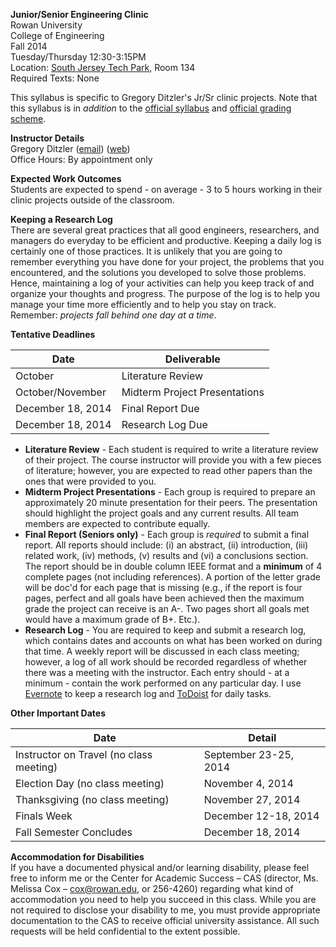 **Junior/Senior Engineering Clinic** <br>
Rowan University  <br>
College of Engineering <br> 
Fall 2014 <br>
Tuesday/Thursday 12:30-3:15PM <br>
Location: [South Jersey Tech Park](http://www.rowan.edu/home/research/south-jersey-technology-park), Room 134 <br>
Required Texts: None

This syllabus is specific to Gregory Ditzler's Jr/Sr clinic projects. Note that this syllabus is in *addition* to the [official syllabus](http://users.rowan.edu/~bakrania/PersonalPage/Smitesh_Bakrania,_Ph.D._files/syllabus.pdf) and [official grading scheme](http://users.rowan.edu/~bakrania/PersonalPage/Smitesh_Bakrania,_Ph.D._files/guidelines.pdf). 

**Instructor Details** <br>
Gregory Ditzler ([email](mailto:gregory.ditzler@gmail.com)) ([web](http://gregoryditzler.com)) <br>
Office Hours: By appointment only

**Expected Work Outcomes** <br>
Students are expected to spend - on average - 3 to 5 hours working in their clinic projects outside of the classroom. 

**Keeping a Research Log** <br>
There are several great practices that all good engineers, researchers, and managers do everyday to be efficient and productive. Keeping a daily log is certainly one of those practices. It is unlikely that you are going to remember everything you have done for your project, the problems that you encountered, and the solutions you developed to solve those problems. Hence, maintaining a log of your activities can help you keep track of and organize your thoughts and progress. The purpose of the log is to help you manage your time more efficiently and to help you stay on track. Remember: *projects fall behind one day at a time*. 

**Tentative Deadlines**

| Date | Deliverable |
| ------------- |-------------| 
| October | Literature Review |
| October/November | Midterm Project Presentations |
| December 18, 2014 | Final Report Due |
| December 18, 2014 |  Research Log Due |


* **Literature Review** - Each student is required to write a literature review of their project. The course instructor will provide you with a few pieces of literature; however, you are expected to read other papers than the ones that were provided to you. 	
* **Midterm Project Presentations** - Each group is required to prepare an approximately 20 minute presentation for their peers. The presentation should highlight the project goals and any current results. All team members are expected to contribute equally. 
* **Final Report (Seniors only)** - Each group is *required* to submit a final report. All reports should include: (i) an abstract, (ii) introduction, (iii) related work, (iv) methods, (v) results and (vi) a conclusions section. The report should be in double column IEEE format and a **minimum** of 4 complete pages (not including references). A portion of the letter grade will be doc'd for each page that is missing (e.g., if the report is four pages, perfect and all goals have been achieved then the maximum grade the project can receive is an A-. Two pages short all goals met would have a maximum grade of B+. Etc.). 
* **Research Log** - You are required to keep and submit a research log, which contains dates and accounts on what has been worked on during that time. A weekly report will be discussed in each class meeting; however, a log of all work should be recorded regardless of whether there was a meeting with the instructor. Each entry should - at a minimum -  contain the work performed on any particular day. I use [Evernote](http://evernote.com) to keep a research log and [ToDoist](http://todoist.com) for daily tasks.



**Other Important Dates**

| Date | Detail |
| ------------- |-------------| 
| Instructor on Travel (no class meeting) | September 23-25, 2014 |
| Election Day (no class meeting) | November 4, 2014 |
| Thanksgiving (no class meeting) | November 27, 2014 |
| Finals Week |  December 12-18, 2014 |
| Fall Semester Concludes |  December 18, 2014  |

**Accommodation for Disabilities** <br>
If you have a documented physical and/or learning disability, please feel free to inform me or the Center for Academic Success – CAS (director, Ms. Melissa Cox – <cox@rowan.edu>, or 256-4260) regarding what kind of accommodation you need to help you succeed in this class. While you are not required to disclose your disability to me, you must provide appropriate documentation to the CAS to receive official university assistance. All such requests will be held confidential to the extent possible.

